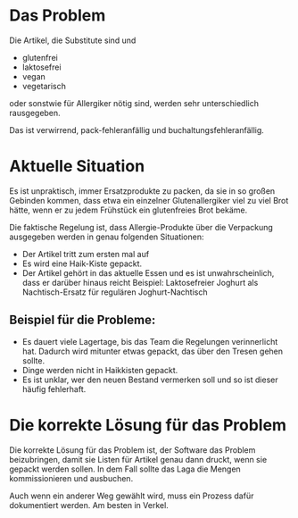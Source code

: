 # Das Problem
Die Artikel, die Substitute sind und
- glutenfrei
- laktosefrei
- vegan
- vegetarisch

oder sonstwie für Allergiker nötig sind, werden sehr unterschiedlich rausgegeben.

Das ist verwirrend, pack-fehleranfällig und buchaltungsfehleranfällig.

# Aktuelle Situation
Es ist unpraktisch, immer Ersatzprodukte zu packen, da sie in so großen Gebinden kommen, dass etwa ein einzelner Glutenallergiker viel zu viel Brot hätte, wenn er zu jedem Frühstück ein glutenfreies Brot bekäme.

Die faktische Regelung ist, dass Allergie-Produkte über die Verpackung ausgegeben werden in genau folgenden Situationen:

- Der Artikel tritt zum ersten mal auf
- Es wird eine Haik-Kiste gepackt.
- Der Artikel gehört in das aktuelle Essen
  und es ist unwahrscheinlich, dass er darüber hinaus reicht
  Beispiel: Laktosefreier Joghurt als Nachtisch-Ersatz für regulären Joghurt-Nachtisch
  
## Beispiel für die Probleme:
- Es dauert viele Lagertage, bis das Team die Regelungen verinnerlicht hat.
  Dadurch wird mitunter etwas gepackt, das über den Tresen gehen sollte.
- Dinge werden nicht in Haikkisten gepackt.
- Es ist unklar, wer den neuen Bestand vermerken soll und so ist dieser häufig fehlerhaft.


# Die korrekte Lösung für das Problem
Die korrekte Lösung für das Problem ist, der Software das Problem beizubringen,
damit sie Listen für Artikel genau dann druckt,
wenn sie gepackt werden sollen.
In dem Fall sollte das Laga die Mengen kommissionieren und ausbuchen.

Auch wenn ein anderer Weg gewählt wird, muss ein Prozess dafür dokumentiert werden.
Am besten in Verkel.
